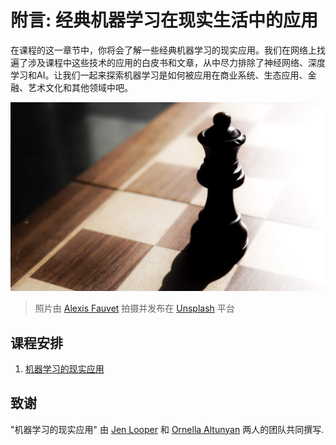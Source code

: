 # 附言: 经典机器学习在现实生活中的应用

在课程的这一章节中，你将会了解一些经典机器学习的现实应用。我们在网络上找遍了涉及课程中这些技术的应用的白皮书和文章，从中尽力排除了神经网络、深度学习和AI。让我们一起来探索机器学习是如何被应用在商业系统、生态应用、金融、艺术文化和其他领域中吧。

![chess](../images/chess.jpg)

> 照片由 <a href="https://unsplash.com/@childeye?utm_source=unsplash&utm_medium=referral&utm_content=creditCopyText">Alexis Fauvet</a> 拍摄并发布在 <a href="https://unsplash.com/s/photos/artificial-intelligence?utm_source=unsplash&utm_medium=referral&utm_content=creditCopyText">Unsplash</a> 平台
  
## 课程安排

1. [机器学习的现实应用](../1-Applications/README.md)
## 致谢

"机器学习的现实应用" 由 [Jen Looper](https://twitter.com/jenlooper) 和 [Ornella Altunyan](https://twitter.com/ornelladotcom) 两人的团队共同撰写.
